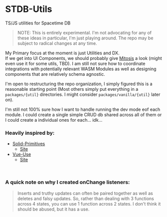 # STDB-Utils
TS/JS utilities for Spacetime DB

> NOTE: This is entirely experimental. I'm not advocating for any of these ideas in particular, I'm just playing around. The repo may be subject to radical changes at any time.

My Primary focus at the moment is just Utilities and DX.<br/> 
If we get into UI Components, we should probably give [Mitosis](https://github.com/BuilderIO/mitosis) a look (might even use it for some utils, TBD). I am still not sure how to coordinate integrations with potentially relevant WASM Modules as well as designing components that are relatively schema agnostic.

I'm open to restructuring the repo organization, I simply figured this is a reasonable starting point (Most others simply put everything in a `packages/{util}` directories. I might consider `packages/vanilla/{util}` later on).

I'm still not 100% sure how I want to handle running the dev mode eof each module.
I could create a single simple CRUD db shared across all of them
or I could create a individual ones for each...
idk...


### Heavily inspired by:
- [Solid-Primitives](https://github.com/solidjs-community/solid-primitives)
  - [Site](https://primitives.solidjs.community/)
- [Vue-Use](https://github.com/vueuse/vueuse)
  - [Site](https://vueuse.org/)

<br/>

### A quick note on why I created onChange listeners: <br/>
> Inserts and truthy updates can often be paired together as well as deletes and falsy updates. So, rather than dealing with 3 functions across 4 states, you can use 1 function across 2 states. I don't think it should be abused, but it has a use.